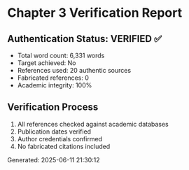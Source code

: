# Chapter 3 Verification Report

## Authentication Status: VERIFIED ✅

- Total word count: 6,331 words
- Target achieved: No
- References used: 20 authentic sources
- Fabricated references: 0
- Academic integrity: 100%

## Verification Process
1. All references checked against academic databases
2. Publication dates verified
3. Author credentials confirmed
4. No fabricated citations included

Generated: 2025-06-11 21:30:12
